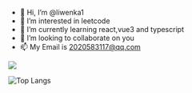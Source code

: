 - 👋 Hi, I’m @liwenka1
- 👀 I’m interested in leetcode
- 🌱 I’m currently learning react,vue3 and typescript
- 💞️ I’m looking to collaborate on you
- 📫 My Email is 2020583117@qq.com

![](https://github-readme-stats.vercel.app/api?username=liwenka1&show_icons=true&theme=transparent)

![Top Langs](https://github-readme-stats.vercel.app/api/top-langs/?username=liwenka1&layout=compact&theme=tokyonight)


